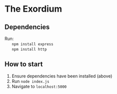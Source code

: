 # The Exordium

## Dependencies

Run: <br />
&nbsp;&nbsp;&nbsp;&nbsp;&nbsp;&nbsp;`npm install express` <br />
&nbsp;&nbsp;&nbsp;&nbsp;&nbsp;&nbsp;`npm install http`

## How to start

1. Ensure dependencies have been installed (above) <br />
2. Run `node index.js` <br />
3. Navigate to `localhost:5000`
